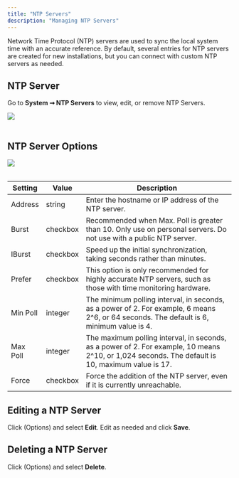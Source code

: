 ```yaml
---
title: "NTP Servers"
description: "Managing NTP Servers"
---
```


Network Time Protocol (NTP) servers are used to sync the local system time with an accurate reference.
By default, several entries for NTP servers are created for new installations, but you can connect with custom NTP servers as needed.

## NTP Server

Go to **System ➞ NTP Servers** to view, edit, or remove NTP Servers.

<img src="/images/TN-12.0-NTP-1.PNG">
<br><br>

## NTP Server Options

<img src="/images/TN-12.0-NTP-2.PNG">
<br><br>

| Setting  | Value    | Description                                                                                                                                      |
|----------|----------|--------------------------------------------------------------------------------------------------------------------------------------------------|
| Address  | string   | Enter the hostname or IP address of the NTP server.                                                                                              |
| Burst    | checkbox | Recommended when Max. Poll is greater than 10. Only use on personal servers. Do not use with a public NTP server.                                |
| IBurst   | checkbox | Speed up the initial synchronization, taking seconds rather than minutes.                                                                        |
| Prefer   | checkbox | This option is only recommended for highly accurate NTP servers, such as those with time monitoring hardware.                                    |
| Min Poll | integer  | The minimum polling interval, in seconds, as a power of 2. For example, 6 means 2^6, or 64 seconds. The default is 6, minimum value is 4.        |
| Max Poll | integer  | The maximum polling interval, in seconds, as a power of 2. For example, 10 means 2^10, or 1,024 seconds. The default is 10, maximum value is 17. |
| Force    | checkbox | Force the addition of the NTP server, even if it is currently unreachable.                                                                       |

## Editing a NTP Server

Click <i class="fa fa-ellipsis-v" aria-hidden="true"></i> (Options) and select **Edit**.
Edit as needed and click **Save**.

## Deleting a NTP Server

Click <i class="fa fa-ellipsis-v" aria-hidden="true"></i> (Options) and select **Delete**.
